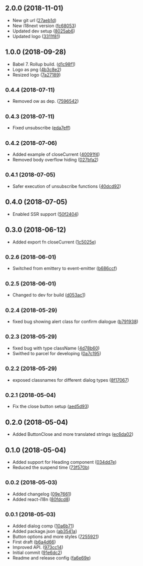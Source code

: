 ## 2.0.0 (2018-11-01)

* New git url ([27aeb1d](https://github.com/CrystallizeAPI/react-dialog/commit/27aeb1d))
* New i18next version ([fc68053](https://github.com/CrystallizeAPI/react-dialog/commit/fc68053))
* Updated dev setup ([8025ab6](https://github.com/CrystallizeAPI/react-dialog/commit/8025ab6))
* Updated logo ([3311f81](https://github.com/CrystallizeAPI/react-dialog/commit/3311f81))



## 1.0.0 (2018-09-28)

* Babel 7. Rollup build. ([d1c98f1](https://github.com/snowballdigital/react-dialog/commit/d1c98f1))
* Logo as png ([4b3c8e2](https://github.com/snowballdigital/react-dialog/commit/4b3c8e2))
* Resized logo ([7a27189](https://github.com/snowballdigital/react-dialog/commit/7a27189))



<a name="0.4.4"></a>
## <small>0.4.4 (2018-07-11)</small>

* Removed ow as dep. ([7596542](https://github.com/snowballdigital/react-dialog/commit/7596542))



<a name="0.4.3"></a>
## <small>0.4.3 (2018-07-11)</small>

* Fixed unsubscribe ([eda7eff](https://github.com/snowballdigital/react-dialog/commit/eda7eff))



<a name="0.4.2"></a>
## <small>0.4.2 (2018-07-06)</small>

* Added example of closeCurrent ([40091f4](https://github.com/snowballdigital/react-dialog/commit/40091f4))
* Removed body overflow hiding ([027bfa2](https://github.com/snowballdigital/react-dialog/commit/027bfa2))



<a name="0.4.1"></a>
## <small>0.4.1 (2018-07-05)</small>

* Safer execution of unsubscribe functions ([40dcd92](https://github.com/snowballdigital/react-dialog/commit/40dcd92))



<a name="0.4.0"></a>
## 0.4.0 (2018-07-05)

* Enabled SSR support ([50f2404](https://github.com/snowballdigital/react-dialog/commit/50f2404))



<a name="0.3.0"></a>
## 0.3.0 (2018-06-12)

* Added export fn closeCurrent ([1c5025e](https://github.com/snowballdigital/react-dialog/commit/1c5025e))



## <small>0.2.6 (2018-06-01)</small>

* Switched from emittery to event-emitter ([b686ccf](https://github.com/snowballdigital/react-dialog/commit/b686ccf))



## <small>0.2.5 (2018-06-01)</small>

* Changed to dev for build ([d053ac1](https://github.com/snowballdigital/react-dialog/commit/d053ac1))



<a name="0.2.4"></a>
## <small>0.2.4 (2018-05-29)</small>

* fixed bug showing alert class for confirm dialogue ([b791938](https://github.com/snowballdigital/react-dialog/commit/b791938))



<a name="0.2.3"></a>
## <small>0.2.3 (2018-05-29)</small>

* fixed bug with type className ([4d78b60](https://github.com/snowballdigital/react-dialog/commit/4d78b60))
* Swithed to parcel for developing ([0a7c195](https://github.com/snowballdigital/react-dialog/commit/0a7c195))



<a name="0.2.2"></a>
## <small>0.2.2 (2018-05-29)</small>

* exposed classnames for different dialog types ([8f17067](https://github.com/snowballdigital/react-dialog/commit/8f17067))



<a name="0.2.1"></a>
## <small>0.2.1 (2018-05-04)</small>

* Fix the close button setup ([aed5d93](https://github.com/snowballdigital/react-dialog/commit/aed5d93))



<a name="0.2.0"></a>
## 0.2.0 (2018-05-04)

* Added ButtonClose and more translated strings ([ec6da02](https://github.com/snowballdigital/react-dialog/commit/ec6da02))



<a name="0.1.0"></a>
## 0.1.0 (2018-05-04)

* Added support for Heading component ([034dd7e](https://github.com/snowballdigital/react-dialog/commit/034dd7e))
* Reduced the suspend time ([73f570b](https://github.com/snowballdigital/react-dialog/commit/73f570b))



<a name="0.0.2"></a>
## <small>0.0.2 (2018-05-03)</small>

* Added changelog ([09e7661](https://github.com/snowballdigital/react-dialog/commit/09e7661))
* Added react-i18n ([80fdcd8](https://github.com/snowballdigital/react-dialog/commit/80fdcd8))



<a name="0.0.1"></a>
## <small>0.0.1 (2018-05-03)</small>

* Added dialog comp ([10a6b71](https://github.com/snowballdigital/react-dialog/commit/10a6b71))
* Added package.json ([ab3541a](https://github.com/snowballdigital/react-dialog/commit/ab3541a))
* Button options and more styles ([7255921](https://github.com/snowballdigital/react-dialog/commit/7255921))
* First draft ([b6a4d66](https://github.com/snowballdigital/react-dialog/commit/b6a4d66))
* Improved API. ([973cc14](https://github.com/snowballdigital/react-dialog/commit/973cc14))
* Initial commit ([91e6dc2](https://github.com/snowballdigital/react-dialog/commit/91e6dc2))
* Readme and release config ([fa6e69e](https://github.com/snowballdigital/react-dialog/commit/fa6e69e))



